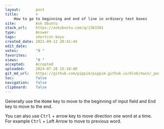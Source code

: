 ```yaml
---
layout:       post
title:        >
    How to go to beginning and end of line in ordinary text boxes
site:         Ask Ubuntu
stack_url:    https://askubuntu.com/q/1363381
type:         Answer
tags:         shortcut-keys
created_date: 2021-09-12 20:41:44
edit_date:    
votes:        "9 "
favorites:    
views:        "0 "
accepted:     Accepted
uploaded:     2024-07-28 15:18:40
git_md_url:   https://github.com/pippim/pippim.github.io/blob/main/_posts/2021/2021-09-12-How-to-go-to-beginning-and-end-of-line-in-ordinary-text-boxes.md
toc:          false
navigation:   false
clipboard:    false
---
```


Generally use the <kbd>Home</kbd> key to move to the beginning of input field and <kbd>End</kbd> key to move to the end.

You can also use <kbd>Ctrl</kbd> + arrow key to move direction one word at a time. For example <kbd>Ctrl</kbd> + Left Arrow to move to previous word.
